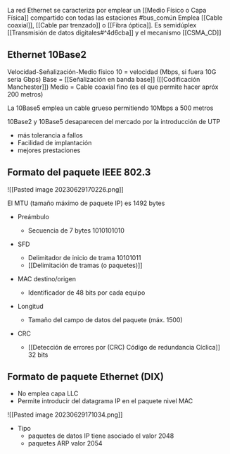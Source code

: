 La red Ethernet se caracteriza por emplear un [[Medio Físico o Capa Física]] compartido con todas las estaciones #bus_común 
Emplea [[Cable coaxial]], [[Cable par trenzado]] o [[Fibra óptica]].
Es semidúplex [[Transmisión de datos digitales#^4d6cba]] y el mecanismo [[CSMA_CD]]

## Ethernet 10Base2
Velocidad-Señalización-Medio físico
10 = velocidad (Mbps, si fuera 10G seria Gbps)
Base = [[Señalización en banda base]] ([[Codificación Manchester]])
Medio = Cable coaxial fino (es el que permite hacer apróx 200 metros)

La 10Base5 emplea un cable grueso permitiendo 10Mbps a 500 metros

10Base2 y 10Base5 desaparecen del mercado por la introducción de UTP
- más tolerancia a fallos
- Facilidad de implantación 
- mejores prestaciones

## Formato del paquete IEEE 802.3
![[Pasted image 20230629170226.png]]

El MTU (tamaño máximo de paquete IP) es 1492 bytes

- Preámbulo 
	- Secuencia de 7 bytes 1010101010
- SFD
	- Delimitador de inicio de trama 10101011
	- [[Delimitación de tramas (o paquetes)]]

- MAC destino/origen 
	- Identificador de 48 bits por cada equipo 
- Longitud 
	- Tamaño del campo de datos del paquete (máx. 1500)
- CRC 
	- [[Detección de errores por (CRC) Código de redundancia Cíclica]] 32 bits

## Formato de paquete Ethernet (DIX)
- No emplea capa LLC 
- Permite introducir del datagrama IP en el paquete nivel MAC

![[Pasted image 20230629171034.png]]

- Tipo 
	- paquetes de datos IP tiene asociado el valor 2048
	- paquetes ARP valor 2054